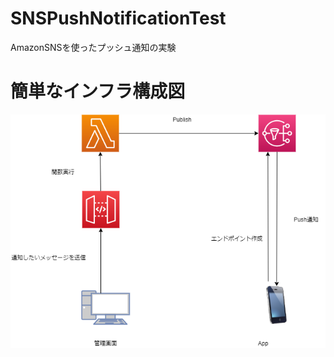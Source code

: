 # SNSPushNotificationTest
AmazonSNSを使ったプッシュ通知の実験

# 簡単なインフラ構成図
![infrastructure](https://github.com/YanaPIIDXer/SNSPushNotificationTest/blob/main/infrastructure.png)
